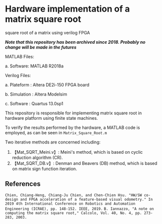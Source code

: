 # Hardware implementation of a matrix square root
square root of a matrix using verilog FPGA

***Note that this repository has been archived since 2018. Probably no change will be made in the futures***

MATLAB Files:

a. Software: MATLAB R2018a

Verilog Files:

a. Plateform  : Altera DE2i-150 FPGA board

b. Simulation : Altera Modelsim

c. Software   : Quartus 13.0sp1

This repository is responsible for implementing matrix square root in hardware platform using finite state machines.

To verify the results performed by the hardware, a MATLAB code is employed, as can be seen in `Matrix_Square_Root.m`

Two iterative methods are concerned including:
1. 【Mat_SQRT_Meini.v】: Meini's method, which is based on cyclic reduction algorithm (CR).
2. 【Mat_SQRT_DB.v】: Denman and Beavers (DB) method, which is based on matrix sign function iteration.

## References
`Chien, Chiang-Heng, Chiang-Ju Chien, and Chen-Chien Hsu. "HW/SW co-design and FPGA acceleration of a feature-based visual odometry." In 2019 4th International Conference on Robotics and Automation Engineering (ICRAE), pp. 148-152. IEEE, 2019.`
`B. Iannazzo, "A note on computing the matrix square root," Calcolo, Vol. 40, No. 4, pp. 273-283, 2003.`
